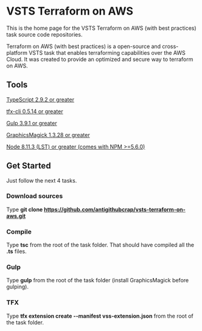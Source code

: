 # VSTS Terraform on AWS  

This is the home page for the VSTS Terraform on AWS (with best practices) task source code repositories.  

Terraform on AWS (with best practices) is a open-source and cross-platform VSTS task that enables terraforming capabilities over the AWS Cloud. It was created to provide an optimized and secure way to terraform on AWS.  

## Tools  

[TypeScript 2.9.2 or greater](https://www.npmjs.com/package/typescript)  

[tfx-cli 0.5.14 or greater](https://www.npmjs.com/package/tfx-cli)  

[Gulp 3.9.1 or greater](https://www.npmjs.com/package/gulp)  

[GraphicsMagick 1.3.28 or greater](http://www.graphicsmagick.org/)  

[Node 8.11.3 (LST) or greater (comes with NPM >=5.6.0)](https://nodejs.org/)  

## Get Started  

Just follow the next 4 tasks.  

### Download sources  

Type **git clone https://github.com/antigithubcrap/vsts-terraform-on-aws.git**  

### Compile  

Type **tsc** from the root of the task folder. That should have compiled all the **.ts** files.  

### Gulp  

Type **gulp** from the root of the task folder (install GraphicsMagick before gulping).  

### TFX  

Type **tfx extension create --manifest vss-extension.json** from the root of the task folder.  